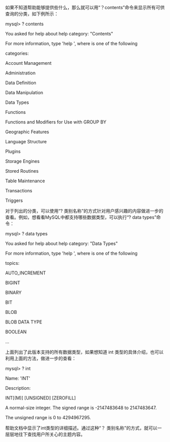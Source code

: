 

如果不知道帮助能够提供些什么，那么就可以用“？contents”命令来显示所有可供查询的分类，如下例所示：

mysql> ? contents

You asked for help about help category: "Contents"

For more information, type 'help <item>', where <item> is one of the following

categories:

Account Management

Administration

Data Definition

Data Manipulation

Data Types

Functions

Functions and Modifiers for Use with GROUP BY

Geographic Features

Language Structure

Plugins

Storage Engines

Stored Routines

Table Maintenance

Transactions

Triggers

对于列出的分类，可以使用“? 类别名称”的方式针对用户感兴趣的内容做进一步的查看。例如，想看看MySQL中都支持哪些数据类型，可以执行“? data types”命令：

mysql> ? data types

You asked for help about help category: "Data Types"

For more information, type 'help <item>', where <item> is one of the following

topics:

AUTO_INCREMENT

BIGINT

BINARY

BIT

BLOB

BLOB DATA TYPE

BOOLEAN

…

上面列出了此版本支持的所有数据类型，如果想知道 int 类型的具体介绍，也可以利用上面的方法，做进一步的查看：

mysql> ? int

Name: 'INT'

Description:

INT[(M)] [UNSIGNED] [ZEROFILL]

A normal-size integer. The signed range is -2147483648 to 2147483647.

The unsigned range is 0 to 4294967295.

帮助文档中显示了int类型的详细描述。通过这种“？ 类别名称”的方式，就可以一层层地往下查找用户所关心的主题内容。



